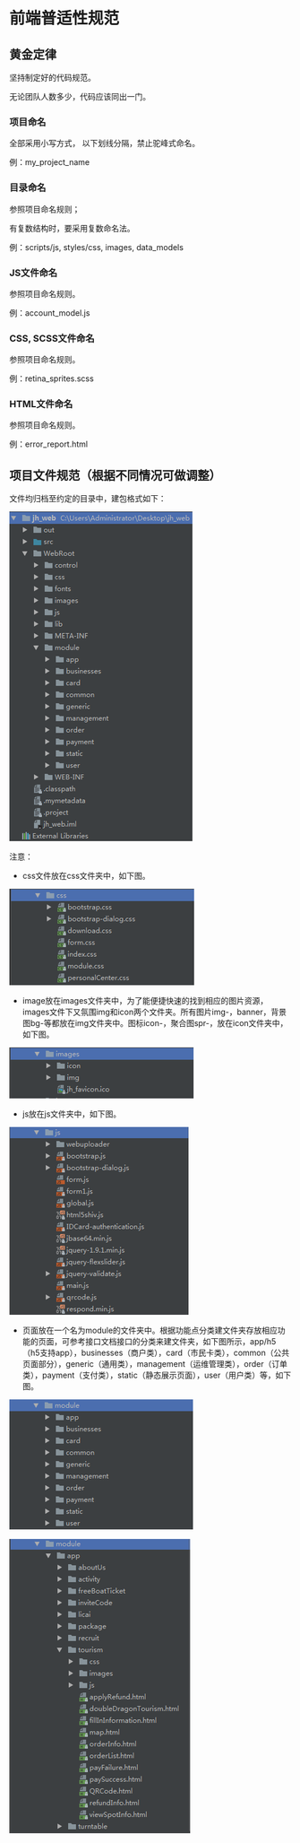 # 前端普适性规范

## 黄金定律

坚持制定好的代码规范。

无论团队人数多少，代码应该同出一门。

### 项目命名

全部采用小写方式， 以下划线分隔，禁止驼峰式命名。

例：my\_project\_name

### 目录命名

参照项目命名规则；

有复数结构时，要采用复数命名法。

例：scripts/js, styles/css, images, data\_models

### JS文件命名

参照项目命名规则。

例：account\_model.js

### CSS, SCSS文件命名

参照项目命名规则。

例：retina\_sprites.scss

### HTML文件命名

参照项目命名规则。

例：error\_report.html

## 项目文件规范（根据不同情况可做调整）

文件均归档至约定的目录中，建包格式如下：

![](/assets/import.png)

注意：

* css文件放在css文件夹中，如下图。

![](/assets/import3.png)

* image放在images文件夹中，为了能便捷快速的找到相应的图片资源，images文件下又氛围img和icon两个文件夹。所有图片img-，banner，背景图bg-等都放在img文件夹中。图标icon-，聚合图spr-，放在icon文件夹中，如下图。

![](/assets/import4.png)

* js放在js文件夹中，如下图。

![](/assets/import5.png)

* 页面放在一个名为module的文件夹中。根据功能点分类建文件夹存放相应功能的页面，可参考接口文档接口的分类来建文件夹，如下图所示，app/h5（h5支持app），businesses（商户类），card（市民卡类），common（公共页面部分），generic（通用类），management（运维管理类），order（订单类），payment（支付类），static（静态展示页面），user（用户类）等，如下图。

![](/assets/import6.png)

![](/assets/import7.png)


